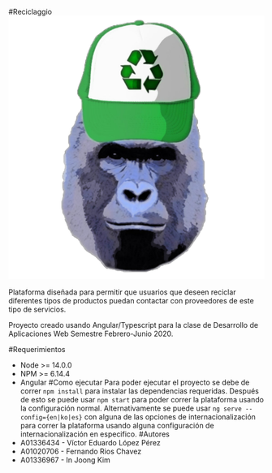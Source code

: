 #Reciclaggio
![Logo de Reciclaggio](./src/assets/img/HarambeChidori.png)

Plataforma diseñada para permitir que usuarios que deseen reciclar diferentes tipos de
productos puedan contactar con proveedores de este tipo de servicios.

Proyecto creado usando Angular/Typescript para la clase de Desarrollo de Aplicaciones Web
Semestre Febrero-Junio 2020.

#Requerimientos
- Node >= 14.0.0
- NPM >= 6.14.4
- Angular
#Como ejecutar
Para poder ejecutar el proyecto se debe de correr `npm install` para instalar las
dependencias requeridas. Después de esto se puede usar `npm start` para poder
correr la plataforma usando la configuración normal. Alternativamente se puede usar 
`ng serve --config={en|ko|es}` con alguna de las opciones de internacionalización para 
correr la plataforma usando alguna configuración de internacionalización en especifico. 
#Autores
- A01336434 - Víctor Eduardo López Pérez
- A01020706 - Fernando Rios Chavez
- A01336967 - In Joong Kim 
